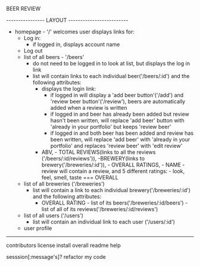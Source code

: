 BEER REVIEW

----------------       LAYOUT       -------------------------
- homepage - '/' welcomes user displays links for:
  - Log in:
    - if logged in, displays account name
  - Log out
  - list of all beers - '/beers'
    - do not need to be logged in to look at list, but displays the log in link
    - list will contain links to each individual beer('/beers/:id') and the following attributes:
      - displays the login link:
        - if logged in will display a 'add beer button'('/add') and 'review beer button'('/review'), beers are automatically added when a review is written
        - if logged in and beer has already been added but review hasn't been written, will replace 'add beer' button with 'already in your portfolio' but keeps 'review beer'
        - if logged in and both beer has been added and review has been written, will replace 'add beer' with 'already in your portfolio' and replaces 'review beer' with 'edit review'
      - ABV, - TOTAL REVIEWS(links to all the reviews ('/beers/:id/reviews')), -BREWERY(links to brewery('/breweries/:id')), - OVERALL RATINGS, - NAME
              - review will contain a review, and 5 different ratings:
                - look, feel, smell, taste === OVERALL
  - list of all breweries ('/breweries')
    - list will contain a link to each individual brewery('/breweries/:id') and the following attributes:
      - OVERALL RATING - list of its beers('/breweries/:id/beers') - list of all of its reviews('/breweries/:id/reviews')
  - list of all users ('/users')
    - list will contain an individual link to each user ('/users/:id')
  - user profile
--------------------------------------------------------------------------

contributors
license
install
overall readme help

sesssion[:message's]?
refactor my code
